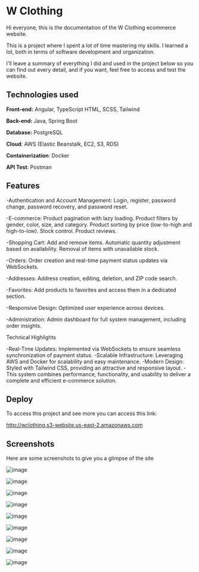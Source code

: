 
# W Clothing


Hi everyone, this is the documentation of the W Clothing ecommerce website.

This is a project where I spent a lot of time mastering my skills. I learned a lot, both in terms of software development and organization.

I'll leave a summary of everything I did and used in the project below so you can find out every detail, and if you want, feel free to access and test the website.
## Technologies used

**Front-end:** Angular, TypeScript HTML, SCSS, Tailwind

**Back-end:** Java, Spring Boot

**Database:** PostgreSQL

**Cloud**: AWS (Elastic Beanstalk, EC2, S3, RDS)

**Containerization**: Docker

**API Test**: Postman
## Features

-Authentication and Account Management:
Login, register, password change, password recovery, and password reset.

-E-commerce:
Product pagination with lazy loading.
Product filters by gender, color, size, and category.
Product sorting by price (low-to-high and high-to-low).
Stock control.
Product reviews.

-Shopping Cart:
Add and remove items.
Automatic quantity adjustment based on availability.
Removal of items with unavailable stock.

-Orders:
Order creation and real-time payment status updates via WebSockets.

-Addresses:
Address creation, editing, deletion, and ZIP code search.

-Favorites:
Add products to favorites and access them in a dedicated section.

-Responsive Design:
Optimized user experience across devices.

-Administration:
Admin dashboard for full system management, including order insights.

Technical Highlights

-Real-Time Updates: Implemented via WebSockets to ensure seamless synchronization of payment status.
-Scalable Infrastructure: Leveraging AWS and Docker for scalability and easy maintenance.
-Modern Design: Styled with Tailwind CSS, providing an attractive and responsive layout.
-This system combines performance, functionality, and usability to deliver a complete and efficient e-commerce solution.

## Deploy

To access this project and see more you can access this link:

http://wclothing.s3-website.us-east-2.amazonaws.com
## Screenshots
Here are some screenshots to give you a glimpse of the site

![image](https://github.com/user-attachments/assets/78cac183-96d4-4466-a824-bf2c641a9077)

![image](https://github.com/user-attachments/assets/56626323-55cd-403a-9838-554820a62312)

![image](https://github.com/user-attachments/assets/e6f37885-e335-4f5f-a0fe-ef8975c09624)

![image](https://github.com/user-attachments/assets/648b03ed-6714-43a5-bcca-5b513c51d444)

![image](https://github.com/user-attachments/assets/1eeb4a41-2883-4bd2-8d4d-557c8b360e1c)

![image](https://github.com/user-attachments/assets/0d32cf96-50a5-42fb-800f-0bc81bd2cd94)

![image](https://github.com/user-attachments/assets/91ae8a89-2383-4089-9d41-7b3f692659fd)

![image](https://github.com/user-attachments/assets/4e89971e-b09f-4279-a8b9-660d23b51766)

![image](https://github.com/user-attachments/assets/b2be87f6-88b9-4276-ae46-9b37721fee6d)

